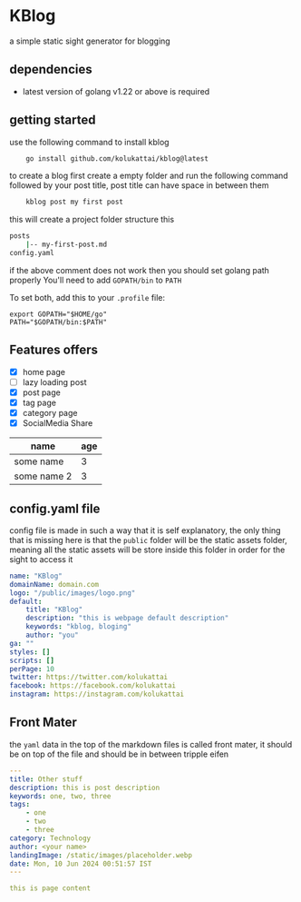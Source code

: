 
# KBlog
a simple static sight generator for blogging


## dependencies
- latest version of golang v1.22 or above is required

## getting started
use the following command to install kblog
```sh
    go install github.com/kolukattai/kblog@latest
```
to create a blog first create a empty folder and run the following command followed by your post title, post title can have space in between them
```sh
    kblog post my first post
```

this will create a project folder structure this
```sh
posts
    |-- my-first-post.md
config.yaml
```

if the above comment does not work then you should set golang path properly
You'll need to add `GOPATH/bin` to `PATH`

To set both, add this to your `.profile` file:

```
export GOPATH="$HOME/go"
PATH="$GOPATH/bin:$PATH"
```

## Features offers
- [x] home page
- [ ] lazy loading post
- [x] post page
- [x] tag page
- [x] category page
- [x] SocialMedia Share

| name | age |
| -- | -- |
| some name | 3 |
| some name 2 | 3 |


## config.yaml file
config file is made in such a way that it is self explanatory, the only thing that is missing here is that the `public` folder will be the static assets folder, meaning all the static assets will be store inside this folder in order for the sight to access it

```yaml
name: "KBlog"
domainName: domain.com
logo: "/public/images/logo.png"
default:
    title: "KBlog"
    description: "this is webpage default description"
    keywords: "kblog, bloging"
    author: "you"
ga: ""
styles: []
scripts: []
perPage: 10
twitter: https://twitter.com/kolukattai
facebook: https://facebook.com/kolukattai
instagram: https://instagram.com/kolukattai
```

## Front Mater
the `yaml` data in the top of the markdown files is called front mater, it should be on top of the file and should be in between tripple eifen 

```yaml
---
title: Other stuff
description: this is post description
keywords: one, two, three
tags:
    - one
    - two
    - three
category: Technology
author: <your name>
landingImage: /static/images/placeholder.webp
date: Mon, 10 Jun 2024 00:51:57 IST
---

this is page content

```




